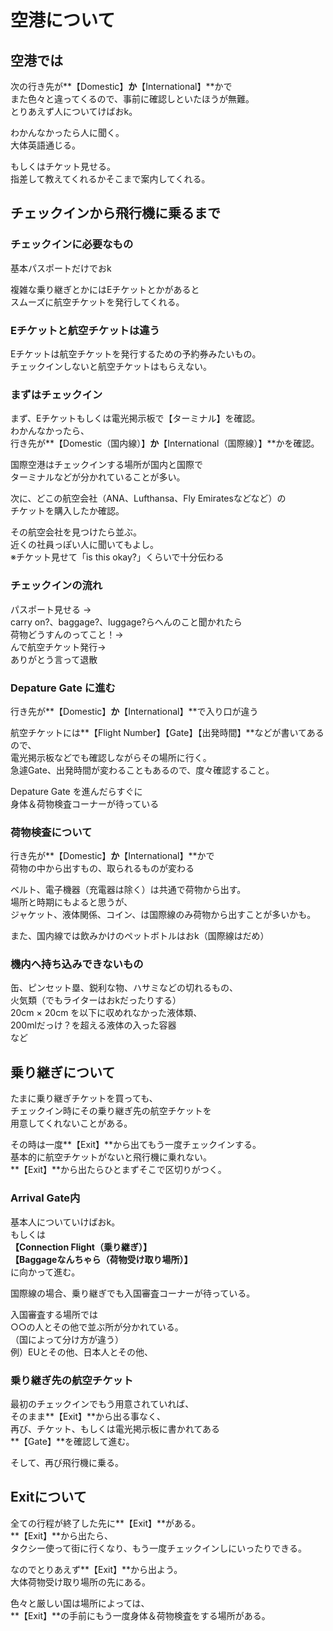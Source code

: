 # 空港について

## 空港では
次の行き先が**【Domestic】**か**【International】**かで  
また色々と違ってくるので、事前に確認しといたほうが無難。  
とりあえず人についてけばおk。  

わかんなかったら人に聞く。  
大体英語通じる。  

もしくはチケット見せる。  
指差して教えてくれるかそこまで案内してくれる。  


## チェックインから飛行機に乗るまで

### チェックインに必要なもの
基本パスポートだけでおk  

複雑な乗り継ぎとかにはEチケットとかがあると  
スムーズに航空チケットを発行してくれる。  


### Eチケットと航空チケットは違う
Eチケットは航空チケットを発行するための予約券みたいもの。  
チェックインしないと航空チケットはもらえない。  


### まずはチェックイン
まず、Eチケットもしくは電光掲示板で【ターミナル】を確認。  
わかんなかったら、  
行き先が**【Domestic（国内線）】**か**【International（国際線）】**かを確認。  

国際空港はチェックインする場所が国内と国際で  
ターミナルなどが分かれていることが多い。  

次に、どこの航空会社（ANA、Lufthansa、Fly Emiratesなどなど）の  
チケットを購入したか確認。  

その航空会社を見つけたら並ぶ。  
近くの社員っぽい人に聞いてもよし。  
※チケット見せて「is this okay?」くらいで十分伝わる  


### チェックインの流れ
パスポート見せる →  
carry on?、baggage?、luggage?らへんのこと聞かれたら  
荷物どうすんのってこと！→  
んで航空チケット発行→  
ありがとう言って退散  


### Depature Gate に進む
行き先が**【Domestic】**か**【International】**で入り口が違う  

航空チケットには**【Flight Number】【Gate】【出発時間】**などが書いてあるので、  
電光掲示板などでも確認しながらその場所に行く。  
急遽Gate、出発時間が変わることもあるので、度々確認すること。  

Depature Gate を進んだらすぐに  
身体＆荷物検査コーナーが待っている  


### 荷物検査について
行き先が**【Domestic】**か**【International】**かで  
荷物の中から出すもの、取られるものが変わる  

ベルト、電子機器（充電器は除く）は共通で荷物から出す。  
場所と時期にもよると思うが、  
ジャケット、液体関係、コイン、は国際線のみ荷物から出すことが多いかも。  

また、国内線では飲みかけのペットボトルはおk（国際線はだめ）  


### 機内へ持ち込みできないもの
缶、ピンセット塁、鋭利な物、ハサミなどの切れるもの、  
火気類（でもライターはおkだったりする）  
20cm × 20cm を以下に収めれなかった液体類、  
200mlだっけ？を超える液体の入った容器  
など  


## 乗り継ぎについて
たまに乗り継ぎチケットを買っても、  
チェックイン時にその乗り継ぎ先の航空チケットを  
用意してくれないことがある。  

その時は一度**【Exit】**から出てもう一度チェックインする。  
基本的に航空チケットがないと飛行機に乗れない。  
**【Exit】**から出たらひとまずそこで区切りがつく。  



### Arrival Gate内
基本人についていけばおk。  
もしくは  
**【Connection Flight（乗り継ぎ）】**  
**【Baggageなんちゃら（荷物受け取り場所）】**  
に向かって進む。  

国際線の場合、乗り継ぎでも入国審査コーナーが待っている。  

入国審査する場所では  
○○の人とその他で並ぶ所が分かれている。  
（国によって分け方が違う）  
例）EUとその他、日本人とその他、  



### 乗り継ぎ先の航空チケット
最初のチェックインでもう用意されていれば、  
そのまま**【Exit】**から出る事なく、  
再び、チケット、もしくは電光掲示板に書かれてある  
**【Gate】**を確認して進む。  

そして、再び飛行機に乗る。  


## Exitについて
全ての行程が終了した先に**【Exit】**がある。  
**【Exit】**から出たら、  
タクシー使って街に行くなり、もう一度チェックインしにいったりできる。  

なのでとりあえず**【Exit】**から出よう。  
大体荷物受け取り場所の先にある。  

色々と厳しい国は場所によっては、  
**【Exit】**の手前にもう一度身体＆荷物検査をする場所がある。  
